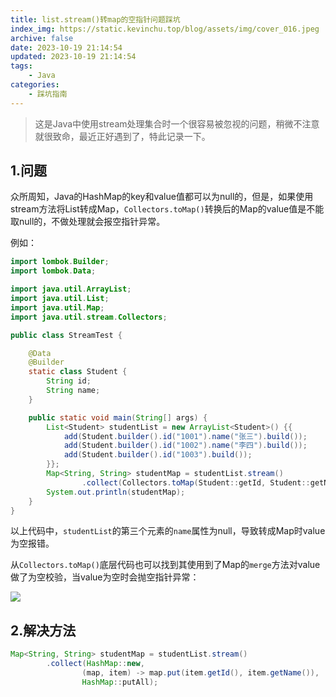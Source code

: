```yaml
---
title: list.stream()转map的空指针问题踩坑
index_img: https://static.kevinchu.top/blog/assets/img/cover_016.jpeg
archive: false
date: 2023-10-19 21:14:54
updated: 2023-10-19 21:14:54
tags:
    - Java
categories:
    - 踩坑指南
---
```


>这是Java中使用stream处理集合时一个很容易被忽视的问题，稍微不注意就很致命，最近正好遇到了，特此记录一下。

## 1.问题

众所周知，Java的HashMap的key和value值都可以为null的，但是，如果使用stream方法将List转成Map，`Collectors.toMap()`转换后的Map的value值是不能取null的，不做处理就会报空指针异常。

例如：

```Java
import lombok.Builder;
import lombok.Data;

import java.util.ArrayList;
import java.util.List;
import java.util.Map;
import java.util.stream.Collectors;

public class StreamTest {

    @Data
    @Builder
    static class Student {
        String id;
        String name;
    }

    public static void main(String[] args) {
        List<Student> studentList = new ArrayList<Student>() {{
            add(Student.builder().id("1001").name("张三").build());
            add(Student.builder().id("1002").name("李四").build());
            add(Student.builder().id("1003").build());
        }};
        Map<String, String> studentMap = studentList.stream()
                .collect(Collectors.toMap(Student::getId, Student::getName));
        System.out.println(studentMap);
    }
}
```
以上代码中，`studentList`的第三个元素的`name`属性为null，导致转成Map时value为空报错。

从`Collectors.toMap()`底层代码也可以找到其使用到了Map的`merge`方法对value做了为空校验，当value为空时会抛空指针异常：

![](https://static.kevinchu.top/blog/public/20231020012401.png)


## 2.解决方法

```Java
Map<String, String> studentMap = studentList.stream()
        .collect(HashMap::new,
                (map, item) -> map.put(item.getId(), item.getName()),
                HashMap::putAll);
```
